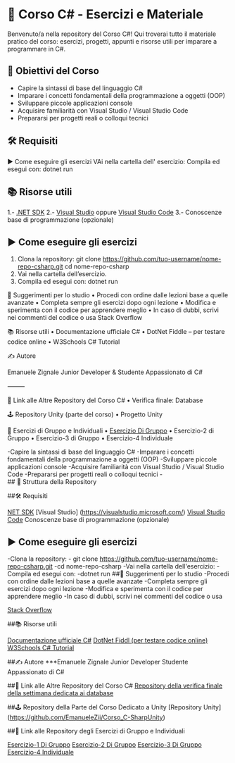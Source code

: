 # 📘 Corso C# - Esercizi e Materiale

Benvenuto/a nella repository del Corso C#!
Qui troverai tutto il materiale pratico del corso: esercizi, progetti, appunti e risorse utili per imparare a programmare in C#.

## 📌 Obiettivi del Corso

- Capire la sintassi di base del linguaggio C#
- Imparare i concetti fondamentali della programmazione a oggetti (OOP)
- Sviluppare piccole applicazioni console
- Acquisire familiarità con Visual Studio / Visual Studio Code
- Prepararsi per progetti reali o colloqui tecnici

## 🛠️ Requisiti

 ▶️ Come eseguire gli esercizi
    VAi nella cartella dell' esercizio:
     Compila ed esegui con:
     dotnet run
       
## 📚 Risorse utili

1.- [.NET SDK](https://dotnet.microsoft.com/download)
2.- [Visual Studio](https://visualstudio.microsoft.com/) oppure [Visual Studio Code](https://code.visualstudio.com/)
3.- Conoscenze base di programmazione (opzionale)

## ▶️ Come eseguire gli esercizi

1. Clona la repository:
   git clone https://github.com/tuo-username/nome-repo-csharp.git
   cd nome-repo-csharp
2.    Vai nella cartella dell’esercizio.
3.    Compila ed esegui con:
       dotnet run
            
            
🎯 Suggerimenti per lo studio
    •    Procedi con ordine dalle lezioni base a quelle avanzate
    •    Completa sempre gli esercizi dopo ogni lezione
    •    Modifica e sperimenta con il codice per apprendere meglio
    •    In caso di dubbi, scrivi nei commenti del codice o usa Stack Overflow

📚 Risorse utili
    •    Documentazione ufficiale C#
    •    DotNet Fiddle – per testare codice online
    •    W3Schools C# Tutorial

✍️ Autore

Emanuele Zignale
Junior Developer & Studente Appassionato di C#

⸻

🔗 Link alle Altre Repository del Corso C#
    •    Verifica finale: Database

🕹️ Repository Unity (parte del corso)
    •    Progetto Unity

🧠 Esercizi di Gruppo e Individuali
    •    [Esercizio Di Gruppo]([https://dotnet.microsoft.com/download](https://github.com/EmanueleZii/Esercizio_Corso_Csharp))
    •    Esercizio-2 di Gruppo
    •    Esercizio-3 di Gruppo
    •    Esercizio-4 Individuale
  
   -Capire la sintassi di base del linguaggio C#
        -Imparare i concetti fondamentali della programmazione a oggetti (OOP)
        -Sviluppare piccole applicazioni console
        -Acquisire familiarità con Visual Studio / Visual Studio Code
        -Prepararsi per progetti reali o colloqui tecnici
     -   
     ## 📂 Struttura della Repository
      
##🛠️ Requisiti
    
[NET SDK](https://dotnet.microsoft.com/download)
[Visual Studio] (https://visualstudio.microsoft.com/)
[Visual Studio Code](https://code.visualstudio.com/)
 Conoscenze base di programmazione (opzionale)
 
## ▶️ Come eseguire gli esercizi 

-Clona la repository:
            - git clone https://github.com/tuo-username/nome-repo-csharp.git 
            -cd nome-repo-csharp 
            -Vai nella cartella dell'esercizio:
        -Compila ed esegui con:
            -dotnet run
    ##🎯 Suggerimenti per lo studio
        -Procedi con ordine dalle lezioni base a quelle avanzate
        -Completa sempre gli esercizi dopo ogni lezione
        -Modifica e sperimenta con il codice per apprendere meglio
        -In caso di dubbi, scrivi nei commenti del codice o usa 
        
[Stack Overflow](https://stackoverflow.com/questions/tagged/c%23) 
   
##📚 Risorse utili
 
[Documentazione ufficiale C#](https://learn.microsoft.com/it-it/dotnet/csharp/)
[DotNet Fiddl (per testare codice online)](https://dotnetfiddle.net/) 
[W3Schools C# Tutorial](https://www.w3schools.com/cs/) 
   

##✍️ Autore
     ***Emanuele Zignale Junior Developer Studente Appassionato di C#

##🔗 Link alle Altre Repository del Corso C#
    [Repository della verifica finale della settimana dedicata ai database](https://github.com/EmanueleZii/VerificaFineSettimanaDBCorsoCSharp)
              
##🕹️ Repository della Parte del Corso Dedicato a Unity
    [Repository Unity] (https://github.com/EmanueleZii/Corso_C-SharpUnity)
              
   
##🧠 Link alle Repository degli Esercizi di Gruppo e Individuali

[Esercizio-1 Di Gruppo](https://github.com/EmanueleZii/Esercizio_Corso_Csharp)
[Esercizio-2 Di Gruppo]( https://github.com/EmanueleZii/Progetto2_Gruppo_ACE_C-)
[Esercizio-3 Di Gruppo](https://github.com/EmanueleZii/Progetto3_Gruppo_AAE_C-)
[Esercizio-4 Individuale](https://github.com/EmanueleZii/Esercizio_Finale_Mirko_CSharp)
 
